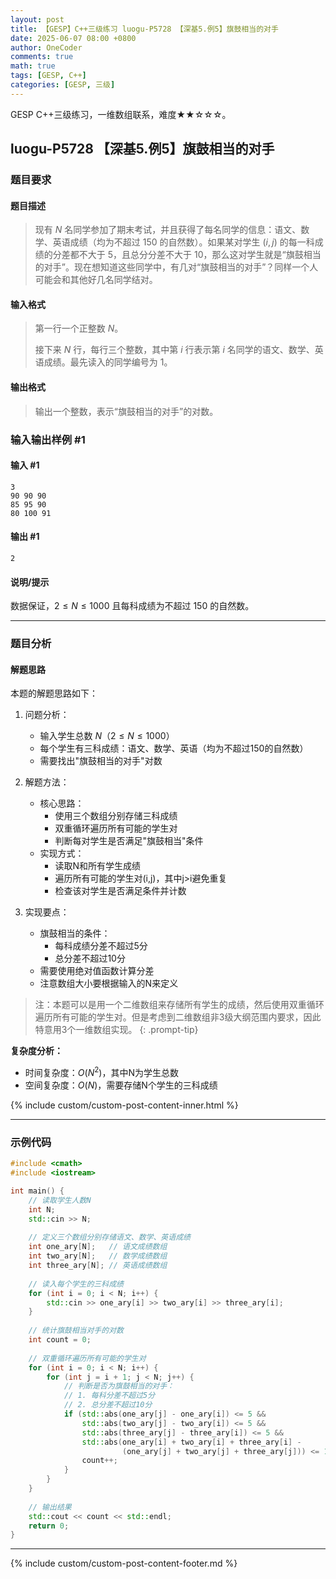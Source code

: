 ```yaml
---
layout: post
title: 【GESP】C++三级练习 luogu-P5728 【深基5.例5】旗鼓相当的对手
date: 2025-06-07 08:00 +0800
author: OneCoder
comments: true
math: true
tags: [GESP, C++]
categories: [GESP, 三级]
---
```

GESP C++三级练习，一维数组联系，难度★★☆☆☆。

<!--more-->

## luogu-P5728 【深基5.例5】旗鼓相当的对手

### 题目要求

#### 题目描述

>现有 $N$ 名同学参加了期末考试，并且获得了每名同学的信息：语文、数学、英语成绩（均为不超过 $150$ 的自然数）。如果某对学生 $(i,j)$ 的每一科成绩的分差都不大于 $5$，且总分分差不大于 $10$，那么这对学生就是“旗鼓相当的对手”。现在想知道这些同学中，有几对“旗鼓相当的对手”？同样一个人可能会和其他好几名同学结对。

#### 输入格式

>第一行一个正整数 $N$。
>
>接下来 $N$ 行，每行三个整数，其中第 $i$ 行表示第 $i$ 名同学的语文、数学、英语成绩。最先读入的同学编号为 $1$。

#### 输出格式

>输出一个整数，表示“旗鼓相当的对手”的对数。

### 输入输出样例 #1

#### 输入 #1

```plaintext
3
90 90 90
85 95 90
80 100 91
```

#### 输出 #1

```plaintext
2
```

#### 说明/提示

数据保证，$2 \le N\le 1000$ 且每科成绩为不超过 $150$ 的自然数。

---

### 题目分析

#### 解题思路

本题的解题思路如下：

1. 问题分析：
   - 输入学生总数 $N$（$2 \le N \le 1000$）
   - 每个学生有三科成绩：语文、数学、英语（均为不超过150的自然数）
   - 需要找出"旗鼓相当的对手"对数

2. 解题方法：
   - 核心思路：
     - 使用三个数组分别存储三科成绩
     - 双重循环遍历所有可能的学生对
     - 判断每对学生是否满足"旗鼓相当"条件
   - 实现方式：
     - 读取N和所有学生成绩
     - 遍历所有可能的学生对(i,j)，其中j>i避免重复
     - 检查该对学生是否满足条件并计数

3. 实现要点：
   - 旗鼓相当的条件：
     - 每科成绩分差不超过5分
     - 总分差不超过10分
   - 需要使用绝对值函数计算分差
   - 注意数组大小要根据输入的N来定义

>注：本题可以是用一个二维数组来存储所有学生的成绩，然后使用双重循环遍历所有可能的学生对。但是考虑到二维数组非3级大纲范围内要求，因此特意用3个一维数组实现。
{: .prompt-tip}

**复杂度分析：**

- 时间复杂度：$O(N^2)$，其中N为学生总数
- 空间复杂度：$O(N)$，需要存储N个学生的三科成绩

{% include custom/custom-post-content-inner.html %}

---

### 示例代码

```cpp
#include <cmath>
#include <iostream>

int main() {
    // 读取学生人数N
    int N;
    std::cin >> N;
    
    // 定义三个数组分别存储语文、数学、英语成绩
    int one_ary[N];   // 语文成绩数组
    int two_ary[N];   // 数学成绩数组
    int three_ary[N]; // 英语成绩数组
    
    // 读入每个学生的三科成绩
    for (int i = 0; i < N; i++) {
        std::cin >> one_ary[i] >> two_ary[i] >> three_ary[i];
    }
    
    // 统计旗鼓相当对手的对数
    int count = 0;
    
    // 双重循环遍历所有可能的学生对
    for (int i = 0; i < N; i++) {
        for (int j = i + 1; j < N; j++) {
            // 判断是否为旗鼓相当的对手：
            // 1. 每科分差不超过5分
            // 2. 总分差不超过10分
            if (std::abs(one_ary[j] - one_ary[i]) <= 5 &&
                std::abs(two_ary[j] - two_ary[i]) <= 5 &&
                std::abs(three_ary[j] - three_ary[i]) <= 5 &&
                std::abs(one_ary[i] + two_ary[i] + three_ary[i] -
                         (one_ary[j] + two_ary[j] + three_ary[j])) <= 10) {
                count++;
            }
        }
    }
    
    // 输出结果
    std::cout << count << std::endl;
    return 0;
}
```

---

{% include custom/custom-post-content-footer.md %}
